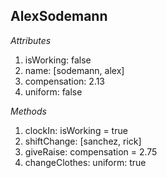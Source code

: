 ## AlexSodemann

_Attributes_
1. isWorking: false
2. name: [sodemann, alex]
3. compensation: 2.13
4. uniform: false

_Methods_
1. clockIn: isWorking = true
2. shiftChange: [sanchez, rick]
3. giveRaise: compensation = 2.75
4. changeClothes: uniform: true 
